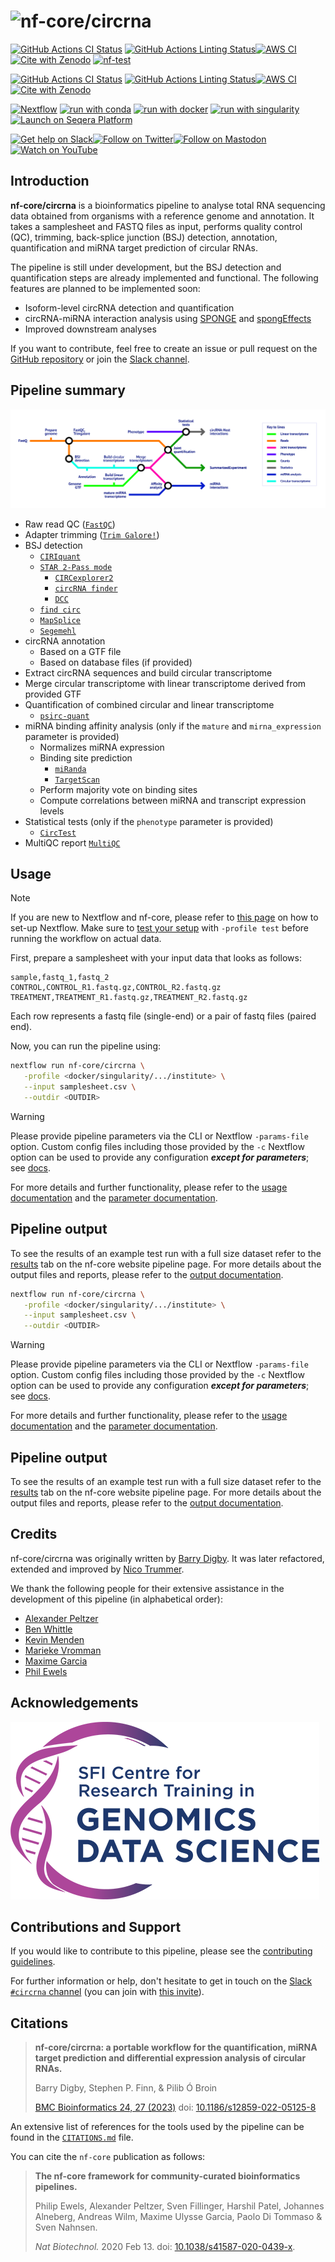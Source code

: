 <h1>
  <picture>
    <source media="(prefers-color-scheme: dark)" srcset="docs/images/nf-core-circrna_logo_dark.png">
    <img alt="nf-core/circrna" src="docs/images/nf-core-circrna_logo_light.png">
  </picture>
</h1>

[![GitHub Actions CI Status](https://github.com/nf-core/circrna/actions/workflows/ci.yml/badge.svg)](https://github.com/nf-core/circrna/actions/workflows/ci.yml)
[![GitHub Actions Linting Status](https://github.com/nf-core/circrna/actions/workflows/linting.yml/badge.svg)](https://github.com/nf-core/circrna/actions/workflows/linting.yml)[![AWS CI](https://img.shields.io/badge/CI%20tests-full%20size-FF9900?labelColor=000000&logo=Amazon%20AWS)](https://nf-co.re/circrna/results)[![Cite with Zenodo](http://img.shields.io/badge/DOI-10.5281/zenodo.XXXXXXX-1073c8?labelColor=000000)](https://doi.org/10.5281/zenodo.XXXXXXX)
[![nf-test](https://img.shields.io/badge/unit_tests-nf--test-337ab7.svg)](https://www.nf-test.com)

[![GitHub Actions CI Status](https://github.com/nf-core/circrna/workflows/nf-core%20CI/badge.svg)](https://github.com/nf-core/circrna/actions?query=workflow%3A%22nf-core+CI%22)
[![GitHub Actions Linting Status](https://github.com/nf-core/circrna/workflows/nf-core%20linting/badge.svg)](https://github.com/nf-core/circrna/actions?query=workflow%3A%22nf-core+linting%22)[![AWS CI](https://img.shields.io/badge/CI%20tests-full%20size-FF9900?labelColor=000000&logo=Amazon%20AWS)](https://nf-co.re/circrna/results)[![Cite with Zenodo](http://img.shields.io/badge/DOI-10.5281/zenodo.XXXXXXX-1073c8?labelColor=000000)](https://doi.org/10.5281/zenodo.XXXXXXX)

[![Nextflow](https://img.shields.io/badge/nextflow%20DSL2-%E2%89%A523.04.0-23aa62.svg)](https://www.nextflow.io/)
[![run with conda](http://img.shields.io/badge/run%20with-conda-3EB049?labelColor=000000&logo=anaconda)](https://docs.conda.io/en/latest/)
[![run with docker](https://img.shields.io/badge/run%20with-docker-0db7ed?labelColor=000000&logo=docker)](https://www.docker.com/)
[![run with singularity](https://img.shields.io/badge/run%20with-singularity-1d355c.svg?labelColor=000000)](https://sylabs.io/docs/)
[![Launch on Seqera Platform](https://img.shields.io/badge/Launch%20%F0%9F%9A%80-Seqera%20Platform-%234256e7)](https://cloud.seqera.io/launch?pipeline=https://github.com/nf-core/circrna)

[![Get help on Slack](http://img.shields.io/badge/slack-nf--core%20%23circrna-4A154B?labelColor=000000&logo=slack)](https://nfcore.slack.com/channels/circrna)[![Follow on Twitter](http://img.shields.io/badge/twitter-%40nf__core-1DA1F2?labelColor=000000&logo=twitter)](https://twitter.com/nf_core)[![Follow on Mastodon](https://img.shields.io/badge/mastodon-nf__core-6364ff?labelColor=FFFFFF&logo=mastodon)](https://mstdn.science/@nf_core)[![Watch on YouTube](http://img.shields.io/badge/youtube-nf--core-FF0000?labelColor=000000&logo=youtube)](https://www.youtube.com/c/nf-core)

## Introduction

**nf-core/circrna** is a bioinformatics pipeline to analyse total RNA sequencing data obtained from organisms with a reference genome and annotation. It takes a samplesheet and FASTQ files as input, performs quality control (QC), trimming, back-splice junction (BSJ) detection, annotation, quantification and miRNA target prediction of circular RNAs.

The pipeline is still under development, but the BSJ detection and quantification steps are already implemented and functional. The following features are planned to be implemented soon:

- Isoform-level circRNA detection and quantification
- circRNA-miRNA interaction analysis using [SPONGE](https://doi.org/10.1093/bioinformatics/btz314) and [spongEffects](https://doi.org/10.1093/bioinformatics/btad276)
- Improved downstream analyses

If you want to contribute, feel free to create an issue or pull request on the [GitHub repository](https://github.com/nf-core/circrna) or join the [Slack channel](https://nf-co.re/join/slack).

## Pipeline summary

![Metro Map](./docs/images/metro-map.png)

- Raw read QC ([`FastQC`](https://www.bioinformatics.babraham.ac.uk/projects/fastqc/))
- Adapter trimming ([`Trim Galore!`](https://www.bioinformatics.babraham.ac.uk/projects/trim_galore/))
- BSJ detection
  - [`CIRIquant`](https://github.com/Kevinzjy/CIRIquant)
  - [`STAR 2-Pass mode`](https://github.com/alexdobin/STAR)
    - [`CIRCexplorer2`](https://circexplorer2.readthedocs.io/en/latest/)
    - [`circRNA finder`](https://github.com/orzechoj/circRNA_finder)
    - [`DCC`](https://github.com/dieterich-lab/DCC)
  - [`find circ`](https://github.com/marvin-jens/find_circ)
  - [`MapSplice`](http://www.netlab.uky.edu/p/bioinfo/MapSplice2)
  - [`Segemehl`](https://www.bioinf.uni-leipzig.de/Software/segemehl/)
- circRNA annotation
  - Based on a GTF file
  - Based on database files (if provided)
- Extract circRNA sequences and build circular transcriptome
- Merge circular transcriptome with linear transcriptome derived from provided GTF
- Quantification of combined circular and linear transcriptome
  - [`psirc-quant`](https://github.com/Christina-hshi/psirc)
- miRNA binding affinity analysis (only if the `mature` and `mirna_expression` parameter is provided)
  - Normalizes miRNA expression
  - Binding site prediction
    - [`miRanda`](http://cbio.mskcc.org/miRNA2003/miranda.html)
    - [`TargetScan`](http://www.targetscan.org/cgi-bin/targetscan/data_download.vert72.cgi)
  - Perform  majority vote on binding sites
  - Compute correlations between miRNA and transcript expression levels
- Statistical tests (only if the `phenotype` parameter is provided)
  - [`CircTest`](https://github.com/dieterich-lab/CircTest)
- MultiQC report [`MultiQC`](http://multiqc.info/)

## Usage

> [!NOTE]
> If you are new to Nextflow and nf-core, please refer to [this page](https://nf-co.re/docs/usage/installation) on how to set-up Nextflow. Make sure to [test your setup](https://nf-co.re/docs/usage/introduction#how-to-run-a-pipeline) with `-profile test` before running the workflow on actual data.

First, prepare a samplesheet with your input data that looks as follows:

```csv title="samplesheet.csv"
sample,fastq_1,fastq_2
CONTROL,CONTROL_R1.fastq.gz,CONTROL_R2.fastq.gz
TREATMENT,TREATMENT_R1.fastq.gz,TREATMENT_R2.fastq.gz
```

Each row represents a fastq file (single-end) or a pair of fastq files (paired end).

Now, you can run the pipeline using:

```bash
nextflow run nf-core/circrna \
   -profile <docker/singularity/.../institute> \
   --input samplesheet.csv \
   --outdir <OUTDIR>
```

> [!WARNING]
> Please provide pipeline parameters via the CLI or Nextflow `-params-file` option. Custom config files including those provided by the `-c` Nextflow option can be used to provide any configuration _**except for parameters**_;
> see [docs](https://nf-co.re/usage/configuration#custom-configuration-files).

For more details and further functionality, please refer to the [usage documentation](https://nf-co.re/circrna/usage) and the [parameter documentation](https://nf-co.re/circrna/parameters).

## Pipeline output

To see the results of an example test run with a full size dataset refer to the [results](https://nf-co.re/circrna/results) tab on the nf-core website pipeline page.
For more details about the output files and reports, please refer to the
[output documentation](https://nf-co.re/circrna/output).

```bash
nextflow run nf-core/circrna \
   -profile <docker/singularity/.../institute> \
   --input samplesheet.csv \
   --outdir <OUTDIR>
```

> [!WARNING]
> Please provide pipeline parameters via the CLI or Nextflow `-params-file` option. Custom config files including those provided by the `-c` Nextflow option can be used to provide any configuration _**except for parameters**_;
> see [docs](https://nf-co.re/usage/configuration#custom-configuration-files).

For more details and further functionality, please refer to the [usage documentation](https://nf-co.re/circrna/usage) and the [parameter documentation](https://nf-co.re/circrna/parameters).

## Pipeline output

To see the results of an example test run with a full size dataset refer to the [results](https://nf-co.re/circrna/results) tab on the nf-core website pipeline page.
For more details about the output files and reports, please refer to the
[output documentation](https://nf-co.re/circrna/output).

## Credits

nf-core/circrna was originally written by [Barry Digby](https://github.com/BarryDigby).
It was later refactored, extended and improved by [Nico Trummer](https://github.com/nictru).

We thank the following people for their extensive assistance in the development of this pipeline (in alphabetical order):

- [Alexander Peltzer](https://github.com/apeltzer)
- [Ben Whittle](https://github.com/bj-w)
- [Kevin Menden](https://github.com/KevinMenden)
- [Marieke Vromman](https://github.com/MariekeVromman)
- [Maxime Garcia](https://github.com/maxulysse)
- [Phil Ewels](https://github.com/ewels)

## Acknowledgements

![SFI](./docs/images/Genomics-Data-Science-original.png)

## Contributions and Support

If you would like to contribute to this pipeline, please see the [contributing guidelines](.github/CONTRIBUTING.md).

For further information or help, don't hesitate to get in touch on the [Slack `#circrna` channel](https://nfcore.slack.com/channels/circrna) (you can join with [this invite](https://nf-co.re/join/slack)).

## Citations

<!-- TODO nf-core: Add citation for pipeline after first release. Uncomment lines below and update Zenodo doi and badge at the top of this file. -->
<!-- If you use nf-core/circrna for your analysis, please cite it using the following doi: [10.5281/zenodo.XXXXXX](https://doi.org/10.5281/zenodo.XXXXXX) -->

> **nf-core/circrna: a portable workflow for the quantification, miRNA target prediction and differential expression analysis of circular RNAs.**
>
> Barry Digby, Stephen P. Finn, & Pilib Ó Broin
>
> [BMC Bioinformatics 24, 27 (2023)](https://bmcbioinformatics.biomedcentral.com/articles/10.1186/s12859-022-05125-8)
> doi: [10.1186/s12859-022-05125-8](https://doi.org/10.1186/s12859-022-05125-8)

An extensive list of references for the tools used by the pipeline can be found in the [`CITATIONS.md`](CITATIONS.md) file.

You can cite the `nf-core` publication as follows:

> **The nf-core framework for community-curated bioinformatics pipelines.**
>
> Philip Ewels, Alexander Peltzer, Sven Fillinger, Harshil Patel, Johannes Alneberg, Andreas Wilm, Maxime Ulysse Garcia, Paolo Di Tommaso & Sven Nahnsen.
>
> _Nat Biotechnol._ 2020 Feb 13. doi: [10.1038/s41587-020-0439-x](https://dx.doi.org/10.1038/s41587-020-0439-x).
